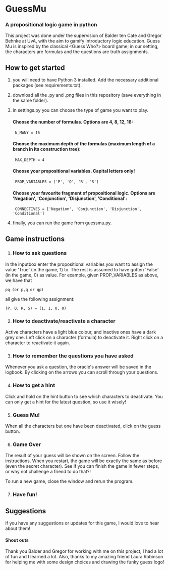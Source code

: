 # GuessMu
### A propositional logic game in python

This project was done under the supervision of Balder ten Cate and Gregor Behnke at UvA, with the aim to gamify introductory logic education. Guess Mu is inspired by the classical <Guess Who?> board game; in our setting, the characters are formulas and the questions are truth assignments. 


## How to get started

1. you will need to have Python 3 installed. Add the necessary additional packages (see requirements.txt).
2. download all the .py and .png files in this repository (save everything in the same folder).
3. in settings.py you can choose the type of game you want to play.

    #### Choose the number of formulas. Options are 4, 8, 12, 16:

        N_MANY = 16

    #### Choose the maximum depth of the formulas (maximum length of a branch in its construction tree):
   
        MAX_DEPTH = 4

    #### Choose your propositional variables. Capital letters only!
       
        PROP_VARIABLES = ['P', 'Q', 'R', 'S']

    #### Choose your favourite fragment of propositional logic. Options are 'Negation', 'Conjunction', 'Disjunction', 'Conditional':
   
        CONNECTIVES = ['Negation', 'Conjunction', 'Disjunction', 'Conditional']
  
5. finally, you can run the game from guessmu.py.


## Game instructions 

1. ###  How to ask questions

In the inputbox enter the propositional variables you want to assign the value 'True' (in the game, 1) to. The rest is assumed to have gotten 'False' (in the game, 0) as value. For example, given PROP_VARIABLES as above, we have that

    pq (or p,q or qp)

all give the following assignment:

    (P, Q, R, S) = (1, 1, 0, 0)

2. ### How to deactivate/reactivate a character

Active characters have a light blue colour, and inactive ones have a dark grey one. 
Left click on a character (formula) to deactivate it. 
Right click on a character to reactivate it again. 

3. ### How to remember the questions you have asked

Whenever you ask a question, the oracle's answer will be saved in the logbook. By clicking on the arrows you can scroll through your questions. 

4. ### How to get a hint

Click and hold on the hint button to see which characters to deactivate. You can only get a hint for the latest question, so use it wisely! 

5. ### Guess Mu!

When all the characters but one have been deactivated, click on the guess button. 

6. ### Game Over 

The result of your guess will be shown on the screen. Follow the instructions. When you restart, the game will be exactly the same as before (even the secret character). See if you can finish the game in fewer steps, or why not challenge a friend to do that?!

To run a new game, close the window and rerun the program. 

7. ### Have fun!

## Suggestions

If you have any suggestions or updates for this game, I would love to hear about them!

#### Shout outs
Thank you Balder and Gregor for working with me on this project, I had a lot of fun and I learned a lot. Also, thanks to my amazing friend Laura Robinson for helping me with some design choices and drawing the funky guess logo! 
